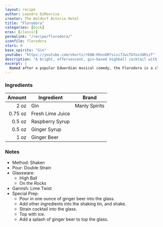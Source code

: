 ```yaml
---
layout: recipe
author: Leandro DiMonriva
creator: The Waldorf Astoria Hotel
title: "Florodora"
categories: [buck]
eras: [classic]
permalink: "/recipe/florodora/"
iconfile: florodora
stars: 0
base_spirits: "Gin"
youtube: "https://youtube.com/shorts/r6QW-H5nnGM?si=i7JwiTGYox34RizT"
description: "A bright, effervescent, gin-based highball cocktail with a vibrant raspberry flavor. It perfectly balances the gin with lime and ginger."
excerpt: |
  Named after a popular Edwardian musical comedy, the Florodora is a classic, pre-Prohibition cocktail with a beautiful pink hue. It's built on a base of gin, mixed with fresh lime juice and either raspberry syrup or raspberry liqueur, before being topped with chilled ginger ale or spicier ginger beer. The drink offers a complex profile, starting with the botanical aroma of gin and the tartness of lime, followed by the sweetness of the raspberry and the zesty kick of ginger. It is a light, fruity, and highly refreshing long drink, making it an excellent choice for a warm weather libation.
---
```


### Ingredients

|  Amount | Ingredient       | Brand         |
| ------: | ---------------- | ------------- |
|    2 oz | Gin              | Manly Spirits |
| 0.75 oz | Fresh Lime Juice |
|  0.5 oz | Raspberry Syrup  |
|  0.5 oz | Ginger Syrup     |
|    1 oz | Ginger Beer      |

### Notes

- Method: Shaken
- Pour: Double Strain
- Glassware:
  - High Ball
  - On the Rocks
- Garnish: Lime Twist
- Special Prep:
  - Pour in one ounce of ginger beer into the glass.
  - Add other ingredients into the shaking tin, and shake.
  - Strain cocktail into the glass.
  - Top with ice.
  - Add a splash of ginger beer to top the glass.
